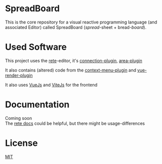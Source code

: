 # SpreadBoard

This is the core repository for a visual reactive programming language (and associated Editor) called SpreadBoard (*spread*-sheet + bread-*board*).

# Used Software

This project uses the [rete](https://rete.js.org/)-editor, it's [connection-plugin](https://github.com/retejs/connection-plugin), [area-plugin](https://github.com/retejs/area-plugin)

It also contains (altered) code from the [context-menu-plugin](https://github.com/retejs/context-menu-plugin) and [vue-render-plugin](https://github.com/retejs/vue-render-plugin)

It also uses [VueJs](https://vuejs.org/) and [ViteJs](https://vitejs.dev/) for the frontend

# Documentation

Coming soon  
The [rete docs](https://rete.js.org/#/docs) could be helpful, but there might be usage-differences

# License

[MIT](https://opensource.org/licenses/MIT)

